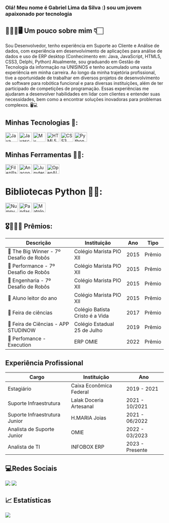 ### Olá! Meu nome é Gabriel Lima da Silva :) sou um jovem apaixonado por tecnologia
## 👨🏻‍💻🖥️ Um pouco sobre mim 👇🏻

<div>
  <p>
    Sou Desenvolvedor, tenho experiência em Suporte ao Cliente e Análise de dados, com experiência em desenvolvimento de aplicações para análise de dados e uso de ERP desktop (Conhecimento em: Java, JavaScript, HTML5, CSS3, Delphi, Python)
    Atualmente, sou graduando em Gestão de Tecnologia da informação na UNISINOS e tenho acumulado uma vasta experiência em minha carreira.
    Ao longo da minha trajetória profissional, tive a oportunidade de trabalhar em diversos projetos de desenvolvimento de software para robótica funcional e para diversas instituições, além de ter participado de competições de programação. Essas experiências me ajudaram a desenvolver habilidades em lidar com clientes e entender suas necessidades, bem como a encontrar soluções inovadoras para problemas complexos. 🖥️💻
  </p>
</div>


## Minhas Tecnologias 🚀:

<div style="display: inline_block">
  <img align="center" alt="Java" height="30" width="40" src="https://cdn.jsdelivr.net/gh/devicons/devicon/icons/java/java-original.svg">
  <img align="center" alt="Javascript" height="30" width="40" src="https://cdn.jsdelivr.net/gh/devicons/devicon/icons/javascript/javascript-original.svg">
  <img align="center" alt="My SQL" height="30" width="40" src="https://cdn.jsdelivr.net/gh/devicons/devicon/icons/mysql/mysql-original-wordmark.svg">  
  <img align="center" alt="HTML5" height="30" width="40" src="https://cdn.jsdelivr.net/gh/devicons/devicon/icons/html5/html5-original.svg">
  <img align="center" alt="CSS3" height="30" width="40" src="https://cdn.jsdelivr.net/gh/devicons/devicon/icons/css3/css3-original.svg">
  <img align="center" alt="Python" height="30" width="40" src="https://cdn.jsdelivr.net/gh/devicons/devicon/icons/python/python-original.svg"> 
  </div>
 
## Minhas Ferramentas 🧰🔧:

<div style="display: inline_block">
  <img align="center" alt="Filezilla" height="30" width="40" src="https://cdn.jsdelivr.net/gh/devicons/devicon/icons/filezilla/filezilla-plain.svg">
  <img align="center" alt="Anaconda" height="30" width="40" src="https://cdn.jsdelivr.net/gh/devicons/devicon/icons/anaconda/anaconda-original.svg">
  <img align="center" alt="Jupyter" height="30" width="40" src="https://cdn.jsdelivr.net/gh/devicons/devicon/icons/jupyter/jupyter-original-wordmark.svg">
   <img align="center" alt="OpenAI" height="30" width="40" src="https://upload.wikimedia.org/wikipedia/commons/4/4d/OpenAI_Logo.svg">
  
# Bibliotecas Python 🐍🤖:
  <div style"display: indline_block">
      <img align="center" alt="Numpy" height="30" width="40" src="https://cdn.jsdelivr.net/gh/devicons/devicon/icons/numpy/numpy-original.svg">
      <img align="center" alt="Pandas" height="30" width="40" src="https://cdn.jsdelivr.net/gh/devicons/devicon/icons/pandas/pandas-original-wordmark.svg">
       <img align="center" alt="Matplotlib" height="30" width="40" src="https://upload.wikimedia.org/wikipedia/commons/8/84/Matplotlib_icon.svg">

## 🎖🥇🥈🥉 Prêmios:

Descrição   | Instituição   | Ano | Tipo
--------- | --------- | ------ | ------
🏅 The Big Winner - 7º Desafio de Robôs| Colégio Marista PIO XII | 2015 | Prêmio
🏅 Performance - 7º Desafio de Robôs| Colégio Marista PIO XII | 2015 | Prêmio
🏅 Engenharia - 7º Desafio de Robôs| Colégio Marista PIO XII | 2015 | Prêmio
🏅 Aluno leitor do ano | Colégio Marista PIO XII | 2015 | Prêmio
🏅 Feira de ciências | Colégio Batista Cristo é a Vida| 2017 | Prêmio
🏅 Feira de Ciências - APP STUDINOW | Colégio Estadual 25 de Julho | 2019 | Prêmio
🏅 Perfomance - Execution| ERP OMIE | 2022 | Prêmio


## Experiência Profissional

Cargo   | Instituição   | Ano | 
--------- | --------- | ------ 
Estagiário| Caixa Econômica Federal | 2019 - 2021
Suporte Infraestrutura | Lalak Doceria Artesanal | 2021 - 10/2021
Suporte Infraestrutura Junior | H.MARIA Joias | 2021 - 06/2022
Analista de Suporte Junior | OMIE | 2022 - 03/2023
Analista de TI | INFOBOX ERP | 2023 - Presente


## 💻Redes Sociais


<div> 
  <a href="https://www.instagram.com/gabriee_llima" target="_blank"><img src="https://img.shields.io/badge/-Instagram-%23E4405F?style=for-the-badge&logo=instagram&logoColor=white" target="_blank"></a>
  <a href="https://www.linkedin.com/in/gabriellimadasilva2003" target="_blank"><img src="https://img.shields.io/badge/-LinkedIn-%230077B5?style=for-the-badge&logo=linkedin&logoColor=white" target="_blank"></a> 
</div>

## 📈 Estatísticas

<picture>
<source 
  srcset="(https://github-readme-stats.vercel.app/api?username=gabrieellimapy&show_icons=true&theme=dark&bg_color=00000000"
  media="(prefers-color-scheme: dark)"
/>
<source
  srcset="https://github-readme-stats.vercel.app/api?username=gabrieellimapy_icons=true"
  media="(prefers-color-scheme: dracula), (prefers-color-scheme: dracula)"
/>
<img src="https://github-readme-stats.vercel.app/api?username=gabrieellimapy&show_icons=true&theme=vue-dark" />                                                        
